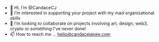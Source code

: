 - 👋 Hi, I’m @CandaceCJ
- 👀 I’m interested in supporting your project with my mad organizational skills
- 💞️ I’m looking to collaborate on projects involving art, design, web3, crypto or something I've never done! 
- 📫 How to reach me ... hello@candacejanee.com 

<!---
CandaceCJ/CandaceCJ is a ✨ special ✨ repository because its `README.md` (this file) appears on your GitHub profile.
You can click the Preview link to take a look at your changes.
--->
